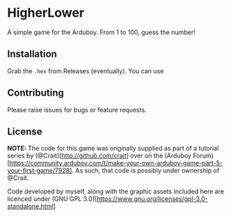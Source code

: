# HigherLower

A simple game for the Arduboy. From 1 to 100, guess the number!

## Installation

Grab the `.hex` from Releases (eventually). You can use

## Contributing

Please raise issues for bugs or feature requests.

## License

**NOTE:** The code for this game was originally supplied as part of a tutorial series by (@Crait)[http://github.com/crait] over on the (Arduboy Forum)[https://community.arduboy.com/t/make-your-own-arduboy-game-part-5-your-first-game/7928]. As such, that code is possibly under ownership of @Crait.

Code developed by myself, along with the graphic assets included here are licenced under (GNU GPL 3.0)[https://www.gnu.org/licenses/gpl-3.0-standalone.html]